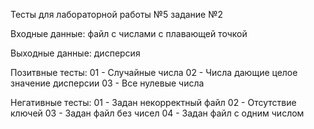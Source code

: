 Тесты для лабораторной работы №5 задание №2

Входные данные: файл с числами с плавающей точкой 

Выходные данные: дисперсия

Позитвные тесты:
01 - Случайные числа 
02 - Числа дающие целое значение дисперсии
03 - Все нулевые числа

Негативные тесты:
01 - Задан некорректный файл 
02 - Отсутствие ключей
03 - Задан файл без чисел
04 - Задан файл с одним числом


